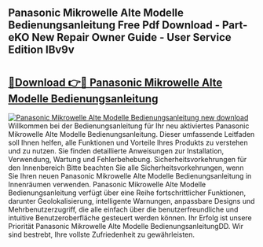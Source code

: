 ## Panasonic Mikrowelle Alte Modelle Bedienungsanleitung Free Pdf Download - Part-eKO New Repair Owner Guide - User Service Edition IBv9v

# <h2><a href="http://df1sty.blite.top/?on=Panasonic+Mikrowelle+Alte+Modelle+Bedienungsanleitung">🔗Download 👉🔴 Panasonic Mikrowelle Alte Modelle Bedienungsanleitung</a></h2>

[![Panasonic Mikrowelle Alte Modelle Bedienungsanleitung new download](https://i.imgur.com/lujVjoI.png)](http://df1sty.blite.top/?on=Panasonic+Mikrowelle+Alte+Modelle+Bedienungsanleitung)
Willkommen bei der Bedienungsanleitung für Ihr neu aktiviertes Panasonic Mikrowelle Alte Modelle Bedienungsanleitung. Dieser umfassende Leitfaden soll Ihnen helfen, alle Funktionen und Vorteile Ihres Produkts zu verstehen und zu nutzen. Sie finden detaillierte Anweisungen zur Installation, Verwendung, Wartung und Fehlerbehebung. Sicherheitsvorkehrungen für den Innenbereich Bitte beachten Sie alle Sicherheitsvorkehrungen, wenn Sie Ihren neuen Panasonic Mikrowelle Alte Modelle Bedienungsanleitung in Innenräumen verwenden. Panasonic Mikrowelle Alte Modelle Bedienungsanleitung verfügt über eine Reihe fortschrittlicher Funktionen, darunter Geolokalisierung, intelligente Warnungen, anpassbare Designs und Mehrbenutzerzugriff, die alle einfach über die benutzerfreundliche und intuitive Benutzeroberfläche gesteuert werden können. Ihr Erfolg ist unsere Priorität Panasonic Mikrowelle Alte Modelle BedienungsanleitungDD. Wir sind bestrebt, Ihre vollste Zufriedenheit zu gewährleisten.
